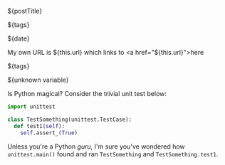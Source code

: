 <!-- PREAMBLE
{
"postTitle": "Behind Python's unittest.main()",
"date": "2010-01-30",
"tags": ["python", "second element", "third"]
}
-->

${postTitle}

${tags}

${date}

My own URL is ${this.url} which links to <a href="${this.url}">here</a>

${tags}

${unknown variable}

Is Python magical? Consider the trivial unit test below:

```python
import unittest

class TestSomething(unittest.TestCase):
  def test1(self):
    self.assert_(True)
```

Unless you're a Python *guru*, I'm sure you've wondered how `unittest.main()`
found and ran `TestSomething` and `TestSomething.test1`.
